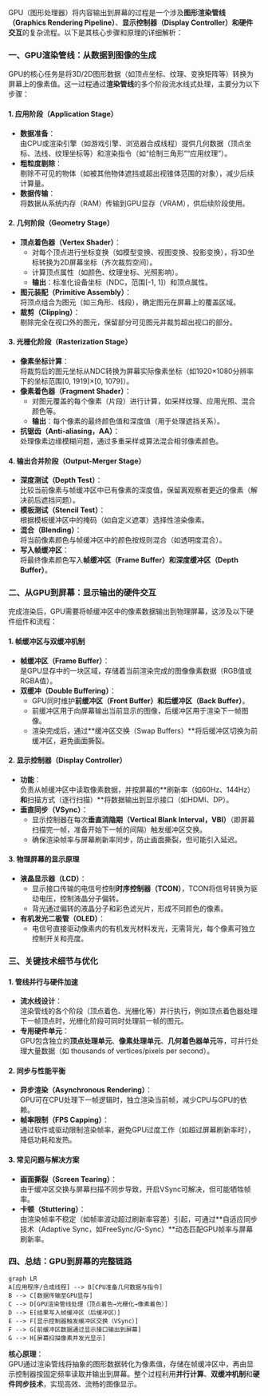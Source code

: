 GPU（图形处理器）将内容输出到屏幕的过程是一个涉及**图形渲染管线（Graphics Rendering Pipeline）**、**显示控制器（Display Controller）**和**硬件交互**的复杂流程。以下是其核心步骤和原理的详细解析：

### **一、GPU渲染管线：从数据到图像的生成**

GPU的核心任务是将3D/2D图形数据（如顶点坐标、纹理、变换矩阵等）转换为屏幕上的像素值。这一过程通过**渲染管线**的多个阶段流水线式处理，主要分为以下步骤：

#### **1. 应用阶段（Application Stage）**

- **数据准备**：  
  由CPU或渲染引擎（如游戏引擎、浏览器合成线程）提供几何数据（顶点坐标、法线、纹理坐标等）和渲染指令（如“绘制三角形”“应用纹理”）。
- **粗粒度剔除**：  
  剔除不可见的物体（如被其他物体遮挡或超出视锥体范围的对象），减少后续计算量。
- **数据传输**：  
  将数据从系统内存（RAM）传输到GPU显存（VRAM），供后续阶段使用。

#### **2. 几何阶段（Geometry Stage）**

- **顶点着色器（Vertex Shader）**：
  - 对每个顶点进行坐标变换（如模型变换、视图变换、投影变换），将3D坐标转换为2D屏幕坐标（齐次裁剪空间）。
  - 计算顶点属性（如颜色、纹理坐标、光照影响）。
  - **输出**：标准化设备坐标（NDC，范围[-1, 1]）和顶点属性。
- **图元装配（Primitive Assembly）**：  
  将顶点组合为图元（如三角形、线段），确定图元在屏幕上的覆盖区域。
- **裁剪（Clipping）**：  
  剔除完全在视口外的图元，保留部分可见图元并裁剪超出视口的部分。

#### **3. 光栅化阶段（Rasterization Stage）**

- **像素坐标计算**：  
  将裁剪后的图元坐标从NDC转换为屏幕实际像素坐标（如1920×1080分辨率下的坐标范围[0, 1919]×[0, 1079]）。
- **像素着色器（Fragment Shader）**：
  - 对图元覆盖的每个像素（片段）进行计算，如采样纹理、应用光照、混合颜色等。
  - **输出**：每个像素的最终颜色值和深度值（用于处理遮挡关系）。
- **抗锯齿（Anti-aliasing，AA）**：  
  处理像素边缘模糊问题，通过多重采样或算法混合相邻像素颜色。

#### **4. 输出合并阶段（Output-Merger Stage）**

- **深度测试（Depth Test）**：  
  比较当前像素与帧缓冲区中已有像素的深度值，保留离观察者更近的像素（解决前后遮挡问题）。
- **模板测试（Stencil Test）**：  
  根据模板缓冲区中的掩码（如自定义遮罩）选择性渲染像素。
- **混合（Blending）**：  
  将当前像素颜色与帧缓冲区中的颜色按规则混合（如透明度混合）。
- **写入帧缓冲区**：  
  将最终像素颜色写入**帧缓冲区（Frame Buffer）**和**深度缓冲区（Depth Buffer）**。

### **二、从GPU到屏幕：显示输出的硬件交互**

完成渲染后，GPU需要将帧缓冲区中的像素数据输出到物理屏幕，这涉及以下硬件组件和流程：

#### **1. 帧缓冲区与双缓冲机制**

- **帧缓冲区（Frame Buffer）**：  
  是GPU显存中的一块区域，存储着当前渲染完成的图像像素数据（RGB值或RGBA值）。
- **双缓冲（Double Buffering）**：
  - GPU同时维护**前缓冲区（Front Buffer）**和**后缓冲区（Back Buffer）**。
  - 前缓冲区用于向屏幕输出当前显示的图像，后缓冲区用于渲染下一帧图像。
  - 渲染完成后，通过**缓冲区交换（Swap Buffers）**将后缓冲区切换为前缓冲区，避免画面撕裂。

#### **2. 显示控制器（Display Controller）**

- **功能**：  
  负责从帧缓冲区中读取像素数据，并按屏幕的**刷新率（如60Hz、144Hz）**和**扫描方式（逐行扫描）**将数据输出到显示接口（如HDMI、DP）。
- **垂直同步（VSync）**：
  - 显示控制器在每次**垂直消隐期（Vertical Blank Interval，VBI）**（即屏幕扫描完一帧，准备开始下一帧的间隔）触发缓冲区交换。
  - 确保渲染帧率与屏幕刷新率同步，防止画面撕裂，但可能引入延迟。

#### **3. 物理屏幕的显示原理**

- **液晶显示器（LCD）**：
  - 显示接口传输的电信号控制**时序控制器（TCON）**，TCON将信号转换为驱动电压，控制液晶分子偏转。
  - 背光通过偏转的液晶分子和彩色滤光片，形成不同颜色的像素。
- **有机发光二极管（OLED）**：
  - 电信号直接驱动像素内的有机发光材料发光，无需背光，每个像素可独立控制开关和亮度。

### **三、关键技术细节与优化**

#### **1. 管线并行与硬件加速**

- **流水线设计**：  
  渲染管线的各个阶段（顶点着色、光栅化等）并行执行，例如顶点着色器处理下一帧顶点时，光栅化阶段可同时处理前一帧的图元。
- **专用硬件单元**：  
  GPU包含独立的**顶点处理单元**、**像素处理单元**、**几何着色器单元**等，可并行处理大量数据（如 thousands of vertices/pixels per second）。

#### **2. 同步与性能平衡**

- **异步渲染（Asynchronous Rendering）**：  
  GPU可在CPU处理下一帧逻辑时，独立渲染当前帧，减少CPU与GPU的依赖。
- **帧率限制（FPS Capping）**：  
  通过软件或驱动限制渲染帧率，避免GPU过度工作（如超过屏幕刷新率时），降低功耗和发热。

#### **3. 常见问题与解决方案**

- **画面撕裂（Screen Tearing）**：  
  由于缓冲区交换与屏幕扫描不同步导致，开启VSync可解决，但可能牺牲帧率。
- **卡顿（Stuttering）**：  
  由渲染帧率不稳定（如帧率波动超过刷新率容差）引起，可通过**自适应同步技术（Adaptive Sync，如FreeSync/G-Sync）**动态匹配GPU帧率与屏幕刷新率。

### **四、总结：GPU到屏幕的完整链路**

```mermaid
graph LR
A[应用程序/合成线程] --> B[CPU准备几何数据与指令]
B --> C[数据传输至GPU显存]
C --> D[GPU渲染管线处理（顶点着色→光栅化→像素着色）]
D --> E[结果写入帧缓冲区（后缓冲区）]
E --> F[显示控制器触发缓冲区交换（VSync）]
F --> G[前缓冲区数据通过显示接口输出到屏幕]
G --> H[屏幕扫描像素并发光显示]
```

**核心原理**：  
GPU通过渲染管线将抽象的图形数据转化为像素值，存储在帧缓冲区中，再由显示控制器按固定频率读取并输出到屏幕。整个过程利用**并行计算**、**双缓冲机制**和**硬件同步技术**，实现高效、流畅的图像显示。
